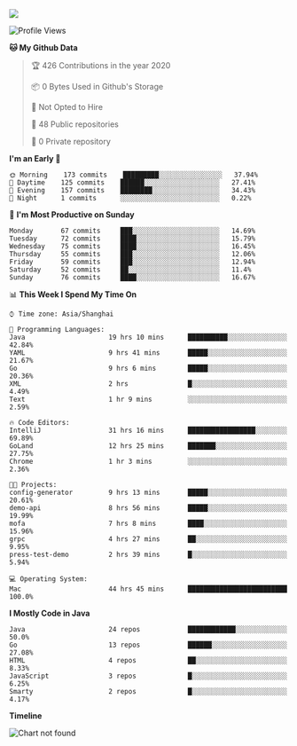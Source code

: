 
<a href="https://github.com/helloworlde">
  <img align="" src="https://github-readme-stats.vercel.app/api?username=helloworlde&show_icons=true&count_private=true" />
</a>

<!--START_SECTION:waka-->
![Profile Views](http://img.shields.io/badge/Profile%20Views-52-blue)

**🐱 My Github Data** 

> 🏆 426 Contributions in the year 2020
 > 
> 📦 0 Bytes Used in Github's Storage 
 > 
> 🚫 Not Opted to Hire
 > 
> 📜 48 Public repositories
 > 
> 🔑 0 Private repository 
 > 
**I'm an Early 🐤** 

```text
🌞 Morning    173 commits    █████████░░░░░░░░░░░░░░░░   37.94% 
🌆 Daytime    125 commits    ██████░░░░░░░░░░░░░░░░░░░   27.41% 
🌃 Evening    157 commits    ████████░░░░░░░░░░░░░░░░░   34.43% 
🌙 Night      1 commits      ░░░░░░░░░░░░░░░░░░░░░░░░░   0.22%

```
📅 **I'm Most Productive on Sunday** 

```text
Monday       67 commits     ███░░░░░░░░░░░░░░░░░░░░░░   14.69% 
Tuesday      72 commits     ████░░░░░░░░░░░░░░░░░░░░░   15.79% 
Wednesday    75 commits     ████░░░░░░░░░░░░░░░░░░░░░   16.45% 
Thursday     55 commits     ███░░░░░░░░░░░░░░░░░░░░░░   12.06% 
Friday       59 commits     ███░░░░░░░░░░░░░░░░░░░░░░   12.94% 
Saturday     52 commits     ██░░░░░░░░░░░░░░░░░░░░░░░   11.4% 
Sunday       76 commits     ████░░░░░░░░░░░░░░░░░░░░░   16.67%

```


📊 **This Week I Spend My Time On** 

```text
⌚︎ Time zone: Asia/Shanghai

💬 Programming Languages: 
Java                     19 hrs 10 mins      ██████████░░░░░░░░░░░░░░░   42.84% 
YAML                     9 hrs 41 mins       █████░░░░░░░░░░░░░░░░░░░░   21.67% 
Go                       9 hrs 6 mins        █████░░░░░░░░░░░░░░░░░░░░   20.36% 
XML                      2 hrs               █░░░░░░░░░░░░░░░░░░░░░░░░   4.49% 
Text                     1 hr 9 mins         ░░░░░░░░░░░░░░░░░░░░░░░░░   2.59%

🔥 Code Editors: 
IntelliJ                 31 hrs 16 mins      █████████████████░░░░░░░░   69.89% 
GoLand                   12 hrs 25 mins      ███████░░░░░░░░░░░░░░░░░░   27.75% 
Chrome                   1 hr 3 mins         ░░░░░░░░░░░░░░░░░░░░░░░░░   2.36%

🐱‍💻 Projects: 
config-generator         9 hrs 13 mins       █████░░░░░░░░░░░░░░░░░░░░   20.61% 
demo-api                 8 hrs 56 mins       █████░░░░░░░░░░░░░░░░░░░░   19.99% 
mofa                     7 hrs 8 mins        ████░░░░░░░░░░░░░░░░░░░░░   15.96% 
grpc                     4 hrs 27 mins       ██░░░░░░░░░░░░░░░░░░░░░░░   9.95% 
press-test-demo          2 hrs 39 mins       █░░░░░░░░░░░░░░░░░░░░░░░░   5.94%

💻 Operating System: 
Mac                      44 hrs 45 mins      █████████████████████████   100.0%

```

**I Mostly Code in Java** 

```text
Java                     24 repos            ████████████░░░░░░░░░░░░░   50.0% 
Go                       13 repos            ██████░░░░░░░░░░░░░░░░░░░   27.08% 
HTML                     4 repos             ██░░░░░░░░░░░░░░░░░░░░░░░   8.33% 
JavaScript               3 repos             █░░░░░░░░░░░░░░░░░░░░░░░░   6.25% 
Smarty                   2 repos             █░░░░░░░░░░░░░░░░░░░░░░░░   4.17%

```


**Timeline**

![Chart not found](https://github.com/helloworlde/helloworlde/blob/master/charts/bar_graph.png) 


<!--END_SECTION:waka-->
